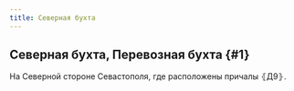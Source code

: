 ```yaml
---
title: Северная бухта
---
```

## Северная бухта, Перевозная бухта {#1}

На Северной стороне Севастополя, где расположены причалы ⦃Д9⦄.
